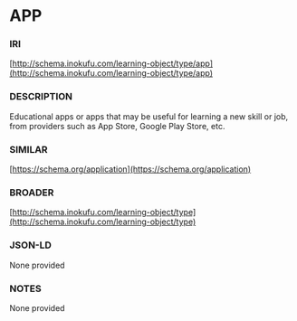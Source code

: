 # APP

### IRI
[http://schema.inokufu.com/learning-object/type/app](http://schema.inokufu.com/learning-object/type/app)

### DESCRIPTION
Educational apps or apps that may be useful for learning a new skill or job, from providers such as App Store, Google Play Store, etc.

### SIMILAR
[https://schema.org/application](https://schema.org/application)

### BROADER
[http://schema.inokufu.com/learning-object/type](http://schema.inokufu.com/learning-object/type)

### JSON-LD
None provided

### NOTES
None provided
